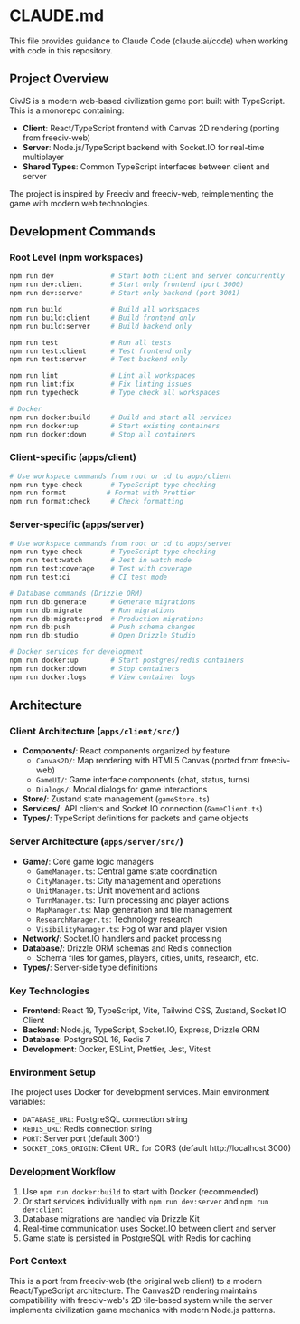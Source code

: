 # CLAUDE.md

This file provides guidance to Claude Code (claude.ai/code) when working with code in this repository.

## Project Overview

CivJS is a modern web-based civilization game port built with TypeScript. This is a monorepo containing:
- **Client**: React/TypeScript frontend with Canvas 2D rendering (porting from freeciv-web)
- **Server**: Node.js/TypeScript backend with Socket.IO for real-time multiplayer
- **Shared Types**: Common TypeScript interfaces between client and server

The project is inspired by Freeciv and freeciv-web, reimplementing the game with modern web technologies.

## Development Commands

### Root Level (npm workspaces)
```bash
npm run dev              # Start both client and server concurrently
npm run dev:client       # Start only frontend (port 3000)
npm run dev:server       # Start only backend (port 3001)

npm run build            # Build all workspaces
npm run build:client     # Build frontend only
npm run build:server     # Build backend only

npm run test             # Run all tests
npm run test:client      # Test frontend only
npm run test:server      # Test backend only

npm run lint             # Lint all workspaces
npm run lint:fix         # Fix linting issues
npm run typecheck        # Type check all workspaces

# Docker
npm run docker:build     # Build and start all services
npm run docker:up        # Start existing containers
npm run docker:down      # Stop all containers
```

### Client-specific (apps/client)
```bash
# Use workspace commands from root or cd to apps/client
npm run type-check       # TypeScript type checking
npm run format          # Format with Prettier
npm run format:check     # Check formatting
```

### Server-specific (apps/server)
```bash
# Use workspace commands from root or cd to apps/server
npm run type-check       # TypeScript type checking
npm run test:watch       # Jest in watch mode
npm run test:coverage    # Test with coverage
npm run test:ci          # CI test mode

# Database commands (Drizzle ORM)
npm run db:generate      # Generate migrations
npm run db:migrate       # Run migrations
npm run db:migrate:prod  # Production migrations
npm run db:push          # Push schema changes
npm run db:studio        # Open Drizzle Studio

# Docker services for development
npm run docker:up        # Start postgres/redis containers
npm run docker:down      # Stop containers
npm run docker:logs      # View container logs
```

## Architecture

### Client Architecture (`apps/client/src/`)
- **Components/**: React components organized by feature
  - `Canvas2D/`: Map rendering with HTML5 Canvas (ported from freeciv-web)
  - `GameUI/`: Game interface components (chat, status, turns)
  - `Dialogs/`: Modal dialogs for game interactions
- **Store/**: Zustand state management (`gameStore.ts`)
- **Services/**: API clients and Socket.IO connection (`GameClient.ts`)
- **Types/**: TypeScript definitions for packets and game objects

### Server Architecture (`apps/server/src/`)
- **Game/**: Core game logic managers
  - `GameManager.ts`: Central game state coordination
  - `CityManager.ts`: City management and operations
  - `UnitManager.ts`: Unit movement and actions
  - `TurnManager.ts`: Turn processing and player actions
  - `MapManager.ts`: Map generation and tile management
  - `ResearchManager.ts`: Technology research
  - `VisibilityManager.ts`: Fog of war and player vision
- **Network/**: Socket.IO handlers and packet processing
- **Database/**: Drizzle ORM schemas and Redis connection
  - Schema files for games, players, cities, units, research, etc.
- **Types/**: Server-side type definitions

### Key Technologies
- **Frontend**: React 19, TypeScript, Vite, Tailwind CSS, Zustand, Socket.IO Client
- **Backend**: Node.js, TypeScript, Socket.IO, Express, Drizzle ORM
- **Database**: PostgreSQL 16, Redis 7
- **Development**: Docker, ESLint, Prettier, Jest, Vitest

### Environment Setup
The project uses Docker for development services. Main environment variables:
- `DATABASE_URL`: PostgreSQL connection string
- `REDIS_URL`: Redis connection string
- `PORT`: Server port (default 3001)
- `SOCKET_CORS_ORIGIN`: Client URL for CORS (default http://localhost:3000)

### Development Workflow
1. Use `npm run docker:build` to start with Docker (recommended)
2. Or start services individually with `npm run dev:server` and `npm run dev:client`
3. Database migrations are handled via Drizzle Kit
4. Real-time communication uses Socket.IO between client and server
5. Game state is persisted in PostgreSQL with Redis for caching

### Port Context
This is a port from freeciv-web (the original web client) to a modern React/TypeScript architecture. The Canvas2D rendering maintains compatibility with freeciv-web's 2D tile-based system while the server implements civilization game mechanics with modern Node.js patterns.